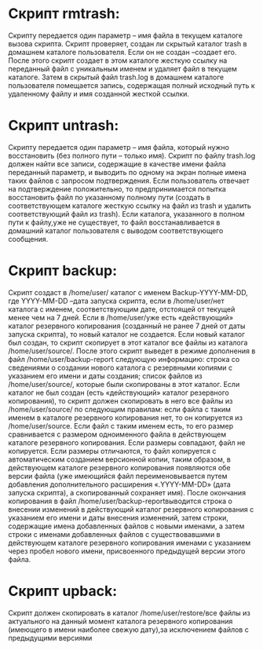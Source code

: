 # Скрипт rmtrash:
Скрипту передается один параметр –
имя файла в текущем каталоге вызова скрипта. Скрипт проверяет,
создан ли скрытый каталог trash в домашнем каталоге пользователя. 
Если он не создан –создает его.
После этого скрипт создает в этом каталоге жесткую ссылку на переданный файл с уникальным 
именем и удаляет файл в текущем каталоге.
Затем в скрытый файл trash.log в домашнем каталоге пользователя помещается запись, 
содержащая полный исходный путь к удаленному файлу и имя созданной жесткой ссылки.

# Скрипт untrash:
Скрипту передается один параметр – имя файла, который нужно восстановить (без полного пути 
– только имя). Скрипт по файлу trash.log должен найти все записи, содержащие в качестве имени файла переданный параметр, и выводить по одному на экран полные имена таких файлов с запросом подтверждения.
Если пользователь отвечает на подтверждение положительно, то предпринимается попытка 
восстановить файл по указанному полному пути (создать в соответствующем каталоге жесткую 
ссылку на файл из trash и удалить соответствующий файл из trash). 
Если каталога, указанного в полном пути к файлу,уже не существует, то файл восстанавливается в домашний каталог пользователя с выводом соответствующего сообщения.

# Скрипт backup:
Скрипт создаст в /home/user/ каталог с именем Backup-YYYY-MM-DD, где YYYY-MM-DD –дата запуска скрипта, если в /home/user/нет каталога с именем, соответствующим дате, 
отстоящей от текущей менее чем на 7 дней. Если в /home/user/уже есть «действующий» каталог резервного копирования (созданный не ранее 7 дней от даты запуска скрипта), то новый 
каталог не создается.
Если новый каталог был создан, то скрипт скопирует в этот каталог все файлы из каталога 
/home/user/source/. После этого скрипт выведет в режиме дополнения в файл /home/user/backup-report следующую информацию: строка со сведениями о создании нового каталога с резервными 
копиями с указанием его имени и даты создания; список файлов из /home/user/source/, 
которые были скопированы в этот каталог.
Если каталог не был создан (есть «действующий» каталог резервного копирования), то скрипт 
должен скопировать в него все файлы из /home/user/source/ по следующим правилам: если 
файла с таким именем в каталоге резервного копирования нет, то он копируется из 
/home/user/source. Если файл с таким именем есть, то его размер сравнивается с размером 
одноименного файла в действующем каталоге резервного копирования. Если размеры совпадают, 
файл не копируется. Если размеры отличаются, то файл копируется c автоматическим созданием 
версионной копии, таким образом, в действующем каталоге резервного копирования появляются 
обе версии файла (уже имеющийся файл переименовывается путем добавления дополнительного 
расширения «.YYYY-MM-DD» (дата запуска скрипта), а скопированный сохраняет имя). После 
окончания копирования в файл /home/user/backup-reportвыводится строка о внесении изменений в действующий каталог резервного копирования с указанием его имени и даты внесения изменений, затем строки, содержащие имена добавленных файлов с новыми именами, а затем строки с именами добавленных файлов с существовавшими в действующем каталоге резервного копирования именами с указанием через пробел нового имени, присвоенного предыдущей версии этого файла.

# Скрипт upback:
Скрипт должен скопировать в каталог /home/user/restore/все файлы из актуального на 
данный момент каталога резервного копирования (имеющего в имени наиболее свежую дату),за 
исключением файлов с предыдущими версиями
